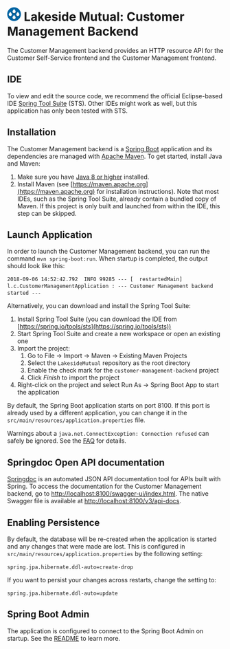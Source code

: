 # ![Lakeside Mutual Logo](../resources/logo-32x32.png) Lakeside Mutual: Customer Management Backend

The Customer Management backend provides an HTTP resource API for the Customer Self-Service frontend and the Customer Management frontend.

## IDE 

To view and edit the source code, we recommend the official Eclipse-based IDE [Spring Tool Suite](https://spring.io/tools/sts) (STS). Other IDEs might work as well, but this application has only been tested with STS.

## Installation

The Customer Management backend is a [Spring Boot](https://projects.spring.io/spring-boot/) application and its dependencies are managed with [Apache Maven](https://maven.apache.org/). To get started, install Java and Maven:

1. Make sure you have [Java 8 or higher](https://adoptium.net/) installed.
2. Install Maven (see [https://maven.apache.org](https://maven.apache.org) for installation instructions). Note that most IDEs, such as the Spring Tool Suite, already contain a bundled copy of Maven. If this project is only built and launched from within the IDE, this step can be skipped.

## Launch Application

In order to launch the Customer Management backend, you can run the command `mvn spring-boot:run`. When startup is completed, the output should look like this:

```
2018-09-06 14:52:42.792  INFO 99285 --- [  restartedMain] l.c.CustomerManagementApplication : --- Customer Management backend started ---
``` 

Alternatively, you can download and install the Spring Tool Suite: 

1. Install Spring Tool Suite (you can download the IDE from [https://spring.io/tools/sts](https://spring.io/tools/sts))
2. Start Spring Tool Suite and create a new workspace or open an existing one
3. Import the project:<br>
      1. Go to File -> Import -> Maven -> Existing Maven Projects
      2. Select the `LakesideMutual` repository as the root directory
      3. Enable the check mark for the `customer-management-backend` project
      4. Click *Finish* to import the project
4. Right-click on the project and select Run As -> Spring Boot App to start the application

By default, the Spring Boot application starts on port 8100. If this port is already used by a different application, you can change it in the 
`src/main/resources/application.properties` file.

Warnings about a `java.net.ConnectException: Connection refused` can safely be ignored. See the [FAQ](../FAQ.md#im-getting-a-connection-refused-connect-exception-on-startup) for details.

## Springdoc Open API documentation
[Springdoc](https://springdoc.org/) is an automated JSON API documentation tool for APIs built with Spring. 
To access the documentation for the Customer Management backend, go to [http://localhost:8100/swagger-ui/index.html](http://localhost:8100/swagger-ui/index.html). The native Swagger file is available at [http://localhost:8100/v3/api-docs](http://localhost:8100/v3/api-docs).

<!-- There are currently no tests in this project. Once we have some, uncomment the following lines: -->
<!--## Testing
To run the automated tests for the Customer Self-Service backend, right-click on the project in the Spring Tool 
Suite and then click on `Run As -> JUnit Test`. The test classes are located in the `src/test/java` folder.-->

## Enabling Persistence
By default, the database will be re-created when the application is started and any changes that were made are lost. This is configured in `src/main/resources/application.properties` by the following setting:

```
spring.jpa.hibernate.ddl-auto=create-drop
```
If you want to persist your changes across restarts, change the setting to:
```
spring.jpa.hibernate.ddl-auto=update
```

## Spring Boot Admin
The application is configured to connect to the Spring Boot Admin on startup. See the [README](../spring-boot-admin/README.md#how-it-works) to learn more.